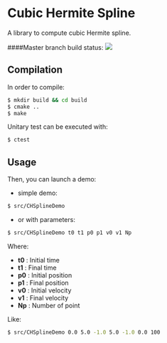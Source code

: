 Cubic Hermite Spline
====================

A library to compute cubic Hermite spline.

####Master branch build status: 
![](https://travis-ci.org/Galdeano/CubicHermiteSpline.svg?branch=master)

## Compilation

In order to compile:

```sh
$ mkdir build && cd build
$ cmake ..
$ make 
```

Unitary test can be executed with:

```sh
$ ctest
```
## Usage

Then, you can launch a demo:

  * simple demo:

```sh
$ src/CHSplineDemo 
```

  * or with parameters:

```sh
$ src/CHSplineDemo t0 t1 p0 p1 v0 v1 Np 
```
Where:
* **t0** : Initial time
* **t1** : Final time
* **p0** : Initial position
* **p1** : Final position
* **v0** : Initial velocity
* **v1** : Final velocity
* **Np** : Number of point

Like:

```sh
$ src/CHSplineDemo 0.0 5.0 -1.0 5.0 -1.0 0.0 100 
```

